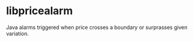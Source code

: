libpricealarm
=============

Java alarms triggered when price crosses a boundary or surprasses given variation.
